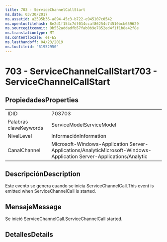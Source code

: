 ```yaml
---
title: 703 - ServiceChannelCallStart
ms.date: 03/30/2017
ms.assetid: a2595b36-a894-45c3-b722-e945107c0542
ms.openlocfilehash: 8e2d1f154c7df014ccaf86254c74510bcb659629
ms.sourcegitcommit: 9b552addadfb57fab0b9e7852ed4f1f1b8a42f8e
ms.translationtype: MT
ms.contentlocale: es-ES
ms.lasthandoff: 04/23/2019
ms.locfileid: "61952950"
---
```

# <a name="703---servicechannelcallstart"></a><span data-ttu-id="4feed-102">703 - ServiceChannelCallStart</span><span class="sxs-lookup"><span data-stu-id="4feed-102">703 - ServiceChannelCallStart</span></span>
## <a name="properties"></a><span data-ttu-id="4feed-103">Propiedades</span><span class="sxs-lookup"><span data-stu-id="4feed-103">Properties</span></span>  
  
|||  
|-|-|  
|<span data-ttu-id="4feed-104">ID</span><span class="sxs-lookup"><span data-stu-id="4feed-104">ID</span></span>|<span data-ttu-id="4feed-105">703</span><span class="sxs-lookup"><span data-stu-id="4feed-105">703</span></span>|  
|<span data-ttu-id="4feed-106">Palabras clave</span><span class="sxs-lookup"><span data-stu-id="4feed-106">Keywords</span></span>|<span data-ttu-id="4feed-107">ServiceModel</span><span class="sxs-lookup"><span data-stu-id="4feed-107">ServiceModel</span></span>|  
|<span data-ttu-id="4feed-108">Nivel</span><span class="sxs-lookup"><span data-stu-id="4feed-108">Level</span></span>|<span data-ttu-id="4feed-109">Información</span><span class="sxs-lookup"><span data-stu-id="4feed-109">Information</span></span>|  
|<span data-ttu-id="4feed-110">Canal</span><span class="sxs-lookup"><span data-stu-id="4feed-110">Channel</span></span>|<span data-ttu-id="4feed-111">Microsoft-Windows-Application Server-Applications/Analytic</span><span class="sxs-lookup"><span data-stu-id="4feed-111">Microsoft-Windows-Application Server-Applications/Analytic</span></span>|  
  
## <a name="description"></a><span data-ttu-id="4feed-112">Descripción</span><span class="sxs-lookup"><span data-stu-id="4feed-112">Description</span></span>  
 <span data-ttu-id="4feed-113">Este evento se genera cuando se inicia ServiceChannelCall.</span><span class="sxs-lookup"><span data-stu-id="4feed-113">This event is emitted when ServiceChannelCall is started.</span></span>  
  
## <a name="message"></a><span data-ttu-id="4feed-114">Mensaje</span><span class="sxs-lookup"><span data-stu-id="4feed-114">Message</span></span>  
 <span data-ttu-id="4feed-115">Se inició ServiceChannelCall.</span><span class="sxs-lookup"><span data-stu-id="4feed-115">ServiceChannelCall started.</span></span>  
  
## <a name="details"></a><span data-ttu-id="4feed-116">Detalles</span><span class="sxs-lookup"><span data-stu-id="4feed-116">Details</span></span>
